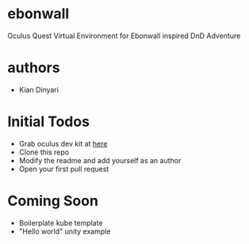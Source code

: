 # ebonwall
Oculus Quest Virtual Environment for Ebonwall inspired DnD Adventure

# authors
- Kian Dinyari

# Initial Todos
- Grab oculus dev kit at [here](https://developer.oculus.com/downloads/package/oculus-sdk-for-os-x/)
- Clone this repo
- Modify the readme and add yourself as an author
- Open your first pull request

# Coming Soon
- Boilerplate kube template
- "Hello world" unity example
